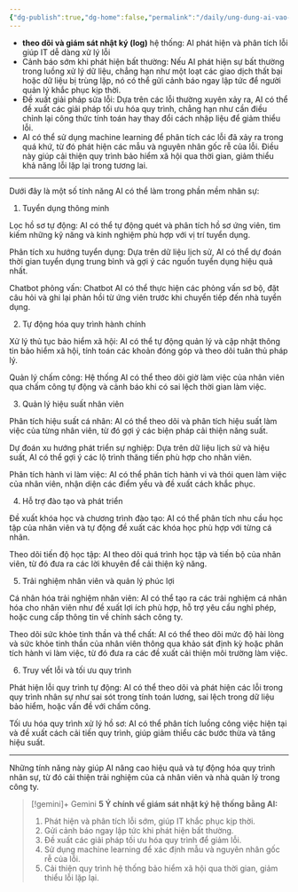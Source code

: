 ```yaml
---
{"dg-publish":true,"dg-home":false,"permalink":"/daily/ung-dung-ai-vao-hrm/ung-dung-ai-vao-hrm/","dgPassFrontmatter":true,"noteIcon":"","updated":"2025-01-13T22:13:13.632+07:00"}
---
```



- **theo dõi và giám sát nhật ký (log)** hệ thống: AI phát hiện và phân tích lỗi giúp IT dễ dàng xử lý lỗi
- Cảnh báo sớm khi phát hiện bất thường: Nếu AI phát hiện sự bất thường trong luồng xử lý dữ liệu, chẳng hạn như một loạt các giao dịch thất bại hoặc dữ liệu bị trùng lặp, nó có thể gửi cảnh báo ngay lập tức để người quản lý khắc phục kịp thời.
- Đề xuất giải pháp sửa lỗi: Dựa trên các lỗi thường xuyên xảy ra, AI có thể đề xuất các giải pháp tối ưu hóa quy trình, chẳng hạn như cần điều chỉnh lại công thức tính toán hay thay đổi cách nhập liệu để giảm thiểu lỗi.
- AI có thể sử dụng machine learning để phân tích các lỗi đã xảy ra trong quá khứ, từ đó phát hiện các mẫu và nguyên nhân gốc rễ của lỗi. Điều này giúp cải thiện quy trình bảo hiểm xã hội qua thời gian, giảm thiểu khả năng lỗi lặp lại trong tương lai.
---
Dưới đây là một số tính năng AI có thể làm trong phần mềm nhân sự:

1. Tuyển dụng thông minh

Lọc hồ sơ tự động: AI có thể tự động quét và phân tích hồ sơ ứng viên, tìm kiếm những kỹ năng và kinh nghiệm phù hợp với vị trí tuyển dụng.

Phân tích xu hướng tuyển dụng: Dựa trên dữ liệu lịch sử, AI có thể dự đoán thời gian tuyển dụng trung bình và gợi ý các nguồn tuyển dụng hiệu quả nhất.

Chatbot phỏng vấn: Chatbot AI có thể thực hiện các phỏng vấn sơ bộ, đặt câu hỏi và ghi lại phản hồi từ ứng viên trước khi chuyển tiếp đến nhà tuyển dụng.


2. Tự động hóa quy trình hành chính

Xử lý thủ tục bảo hiểm xã hội: AI có thể tự động quản lý và cập nhật thông tin bảo hiểm xã hội, tính toán các khoản đóng góp và theo dõi tuân thủ pháp lý.

Quản lý chấm công: Hệ thống AI có thể theo dõi giờ làm việc của nhân viên qua chấm công tự động và cảnh báo khi có sai lệch thời gian làm việc.


3. Quản lý hiệu suất nhân viên

Phân tích hiệu suất cá nhân: AI có thể theo dõi và phân tích hiệu suất làm việc của từng nhân viên, từ đó gợi ý các biện pháp cải thiện năng suất.

Dự đoán xu hướng phát triển sự nghiệp: Dựa trên dữ liệu lịch sử và hiệu suất, AI có thể gợi ý các lộ trình thăng tiến phù hợp cho nhân viên.

Phân tích hành vi làm việc: AI có thể phân tích hành vi và thói quen làm việc của nhân viên, nhận diện các điểm yếu và đề xuất cách khắc phục.


4. Hỗ trợ đào tạo và phát triển

Đề xuất khóa học và chương trình đào tạo: AI có thể phân tích nhu cầu học tập của nhân viên và tự động đề xuất các khóa học phù hợp với từng cá nhân.

Theo dõi tiến độ học tập: AI theo dõi quá trình học tập và tiến bộ của nhân viên, từ đó đưa ra các lời khuyên để cải thiện kỹ năng.


5. Trải nghiệm nhân viên và quản lý phúc lợi

Cá nhân hóa trải nghiệm nhân viên: AI có thể tạo ra các trải nghiệm cá nhân hóa cho nhân viên như đề xuất lợi ích phù hợp, hỗ trợ yêu cầu nghỉ phép, hoặc cung cấp thông tin về chính sách công ty.

Theo dõi sức khỏe tinh thần và thể chất: AI có thể theo dõi mức độ hài lòng và sức khỏe tinh thần của nhân viên thông qua khảo sát định kỳ hoặc phân tích hành vi làm việc, từ đó đưa ra các đề xuất cải thiện môi trường làm việc.


6. Truy vết lỗi và tối ưu quy trình

Phát hiện lỗi quy trình tự động: AI có thể theo dõi và phát hiện các lỗi trong quy trình nhân sự như sai sót trong tính toán lương, sai lệch trong dữ liệu bảo hiểm, hoặc vấn đề với chấm công.

Tối ưu hóa quy trình xử lý hồ sơ: AI có thể phân tích luồng công việc hiện tại và đề xuất cách cải tiến quy trình, giúp giảm thiểu các bước thừa và tăng hiệu suất.



---

Những tính năng này giúp AI nâng cao hiệu quả và tự động hóa quy trình nhân sự, từ đó cải thiện trải nghiệm của cả nhân viên và nhà quản lý trong công ty.



>[!gemini]+ Gemini
>**5 Ý chính về giám sát nhật ký hệ thống bằng AI:**
> 
> 1. Phát hiện và phân tích lỗi sớm, giúp IT khắc phục kịp thời.
> 2. Gửi cảnh báo ngay lập tức khi phát hiện bất thường.
> 3. Đề xuất các giải pháp tối ưu hóa quy trình để giảm lỗi.
> 4. Sử dụng machine learning để xác định mẫu và nguyên nhân gốc rễ của lỗi.
> 5. Cải thiện quy trình hệ thống bảo hiểm xã hội qua thời gian, giảm thiểu lỗi lặp lại.
 